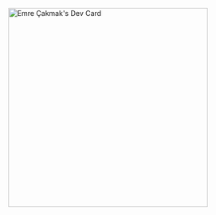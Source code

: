<a href="https://app.daily.dev/cakmak"><img src="https://api.daily.dev/devcards/7008d1427f75494b8c82f1498e0cd769.png?r=bzo" width="400" alt="Emre Çakmak's Dev Card" align="right"/></a>
